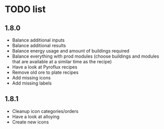 # TODO list
## 1.8.0
- Balance additional inputs
- Balance additional results
- Balance energy usage and amount of buildings required
- Balance everything with prod modules (choose buildings and modules that are available at a similar time as the recipe)
- Have a look at Pyroflux recipes
- Remove old ore to plate recipes
- Add missing icons
- Add missing labels

## 1.8.1 
- Cleanup icon categories/orders
- Have a look at alloying
- Create new icons